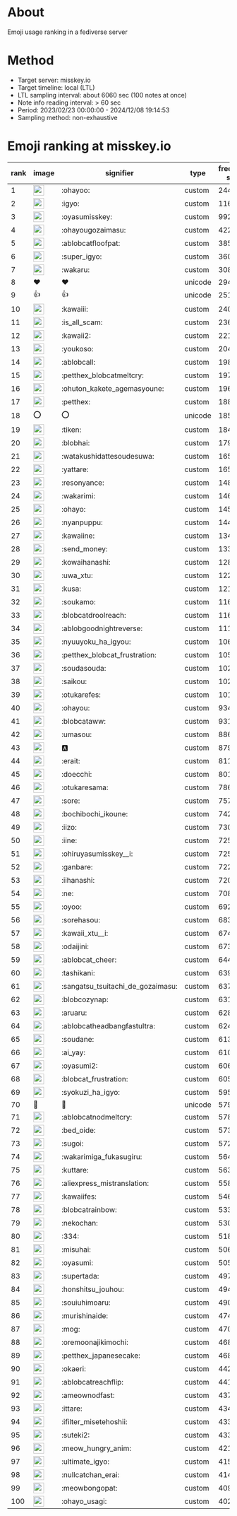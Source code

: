 # About
Emoji usage ranking in a fediverse server

# Method
- Target server: misskey.io
- Target timeline: local (LTL)
- LTL sampling interval: about 6060 sec (100 notes at once)
- Note info reading interval: > 60 sec
- Period: 2023/02/23 00:00:00 - 2024/12/08 19:14:53 
- Sampling method: non-exhaustive

# Emoji ranking at misskey.io

|rank|image|signifier|type|frequency score|
|----|----|----|----|----|
|1|<img height="24" src="https://misskey.io/emoji/ohayoo.webp">|:ohayoo:|custom|244964|
|2|<img height="24" src="https://misskey.io/emoji/igyo.webp">|:igyo:|custom|116320|
|3|<img height="24" src="https://misskey.io/emoji/oyasumisskey.webp">|:oyasumisskey:|custom|99241|
|4|<img height="24" src="https://misskey.io/emoji/ohayougozaimasu.webp">|:ohayougozaimasu:|custom|42264|
|5|<img height="24" src="https://misskey.io/emoji/ablobcatfloofpat.webp">|:ablobcatfloofpat:|custom|38524|
|6|<img height="24" src="https://misskey.io/emoji/super_igyo.webp">|:super_igyo:|custom|36093|
|7|<img height="24" src="https://misskey.io/emoji/wakaru.webp">|:wakaru:|custom|30820|
|8|❤|❤|unicode|29438|
|9|👍|👍|unicode|25119|
|10|<img height="24" src="https://misskey.io/emoji/kawaiii.webp">|:kawaiii:|custom|24020|
|11|<img height="24" src="https://misskey.io/emoji/is_all_scam.webp">|:is_all_scam:|custom|23694|
|12|<img height="24" src="https://misskey.io/emoji/kawaii2.webp">|:kawaii2:|custom|22160|
|13|<img height="24" src="https://misskey.io/emoji/youkoso.webp">|:youkoso:|custom|20485|
|14|<img height="24" src="https://misskey.io/emoji/ablobcall.webp">|:ablobcall:|custom|19870|
|15|<img height="24" src="https://misskey.io/emoji/petthex_blobcatmeltcry.webp">|:petthex_blobcatmeltcry:|custom|19750|
|16|<img height="24" src="https://misskey.io/emoji/ohuton_kakete_agemasyoune.webp">|:ohuton_kakete_agemasyoune:|custom|19692|
|17|<img height="24" src="https://misskey.io/emoji/petthex.webp">|:petthex:|custom|18894|
|18|⭕|⭕|unicode|18510|
|19|<img height="24" src="https://misskey.io/emoji/tiken.webp">|:tiken:|custom|18457|
|20|<img height="24" src="https://misskey.io/emoji/blobhai.webp">|:blobhai:|custom|17915|
|21|<img height="24" src="https://misskey.io/emoji/watakushidattesoudesuwa.webp">|:watakushidattesoudesuwa:|custom|16557|
|22|<img height="24" src="https://misskey.io/emoji/yattare.webp">|:yattare:|custom|16549|
|23|<img height="24" src="https://misskey.io/emoji/resonyance.webp">|:resonyance:|custom|14861|
|24|<img height="24" src="https://misskey.io/emoji/wakarimi.webp">|:wakarimi:|custom|14613|
|25|<img height="24" src="https://misskey.io/emoji/ohayo.webp">|:ohayo:|custom|14549|
|26|<img height="24" src="https://misskey.io/emoji/nyanpuppu.webp">|:nyanpuppu:|custom|14453|
|27|<img height="24" src="https://misskey.io/emoji/kawaiine.webp">|:kawaiine:|custom|13437|
|28|<img height="24" src="https://misskey.io/emoji/send_money.webp">|:send_money:|custom|13399|
|29|<img height="24" src="https://misskey.io/emoji/kowaihanashi.webp">|:kowaihanashi:|custom|12807|
|30|<img height="24" src="https://misskey.io/emoji/uwa_xtu.webp">|:uwa_xtu:|custom|12263|
|31|<img height="24" src="https://misskey.io/emoji/kusa.webp">|:kusa:|custom|12110|
|32|<img height="24" src="https://misskey.io/emoji/soukamo.webp">|:soukamo:|custom|11697|
|33|<img height="24" src="https://misskey.io/emoji/blobcatdroolreach.webp">|:blobcatdroolreach:|custom|11668|
|34|<img height="24" src="https://misskey.io/emoji/ablobgoodnightreverse.webp">|:ablobgoodnightreverse:|custom|11157|
|35|<img height="24" src="https://misskey.io/emoji/nyuuyoku_ha_igyou.webp">|:nyuuyoku_ha_igyou:|custom|10642|
|36|<img height="24" src="https://misskey.io/emoji/petthex_blobcat_frustration.webp">|:petthex_blobcat_frustration:|custom|10534|
|37|<img height="24" src="https://misskey.io/emoji/soudasouda.webp">|:soudasouda:|custom|10286|
|38|<img height="24" src="https://misskey.io/emoji/saikou.webp">|:saikou:|custom|10232|
|39|<img height="24" src="https://misskey.io/emoji/otukarefes.webp">|:otukarefes:|custom|10145|
|40|<img height="24" src="https://misskey.io/emoji/ohayou.webp">|:ohayou:|custom|9346|
|41|<img height="24" src="https://misskey.io/emoji/blobcataww.webp">|:blobcataww:|custom|9317|
|42|<img height="24" src="https://misskey.io/emoji/umasou.webp">|:umasou:|custom|8862|
|43|<img height="24" src="https://misskey.io/emoji/a.webp">|:a:|custom|8794|
|44|<img height="24" src="https://misskey.io/emoji/erait.webp">|:erait:|custom|8114|
|45|<img height="24" src="https://misskey.io/emoji/doecchi.webp">|:doecchi:|custom|8011|
|46|<img height="24" src="https://misskey.io/emoji/otukaresama.webp">|:otukaresama:|custom|7861|
|47|<img height="24" src="https://misskey.io/emoji/sore.webp">|:sore:|custom|7574|
|48|<img height="24" src="https://misskey.io/emoji/bochibochi_ikoune.webp">|:bochibochi_ikoune:|custom|7429|
|49|<img height="24" src="https://misskey.io/emoji/iizo.webp">|:iizo:|custom|7309|
|50|<img height="24" src="https://misskey.io/emoji/iine.webp">|:iine:|custom|7256|
|51|<img height="24" src="https://misskey.io/emoji/ohiruyasumisskey__i.webp">|:ohiruyasumisskey__i:|custom|7253|
|52|<img height="24" src="https://misskey.io/emoji/ganbare.webp">|:ganbare:|custom|7228|
|53|<img height="24" src="https://misskey.io/emoji/iihanashi.webp">|:iihanashi:|custom|7200|
|54|<img height="24" src="https://misskey.io/emoji/ne.webp">|:ne:|custom|7084|
|55|<img height="24" src="https://misskey.io/emoji/oyoo.webp">|:oyoo:|custom|6928|
|56|<img height="24" src="https://misskey.io/emoji/sorehasou.webp">|:sorehasou:|custom|6832|
|57|<img height="24" src="https://misskey.io/emoji/kawaii_xtu__i.webp">|:kawaii_xtu__i:|custom|6740|
|58|<img height="24" src="https://misskey.io/emoji/odaijini.webp">|:odaijini:|custom|6731|
|59|<img height="24" src="https://misskey.io/emoji/ablobcat_cheer.webp">|:ablobcat_cheer:|custom|6449|
|60|<img height="24" src="https://misskey.io/emoji/tashikani.webp">|:tashikani:|custom|6395|
|61|<img height="24" src="https://misskey.io/emoji/sangatsu_tsuitachi_de_gozaimasu.webp">|:sangatsu_tsuitachi_de_gozaimasu:|custom|6374|
|62|<img height="24" src="https://misskey.io/emoji/blobcozynap.webp">|:blobcozynap:|custom|6315|
|63|<img height="24" src="https://misskey.io/emoji/aruaru.webp">|:aruaru:|custom|6281|
|64|<img height="24" src="https://misskey.io/emoji/ablobcatheadbangfastultra.webp">|:ablobcatheadbangfastultra:|custom|6247|
|65|<img height="24" src="https://misskey.io/emoji/soudane.webp">|:soudane:|custom|6135|
|66|<img height="24" src="https://misskey.io/emoji/ai_yay.webp">|:ai_yay:|custom|6108|
|67|<img height="24" src="https://misskey.io/emoji/oyasumi2.webp">|:oyasumi2:|custom|6061|
|68|<img height="24" src="https://misskey.io/emoji/blobcat_frustration.webp">|:blobcat_frustration:|custom|6052|
|69|<img height="24" src="https://misskey.io/emoji/syokuzi_ha_igyo.webp">|:syokuzi_ha_igyo:|custom|5958|
|70|🎉|🎉|unicode|5794|
|71|<img height="24" src="https://misskey.io/emoji/ablobcatnodmeltcry.webp">|:ablobcatnodmeltcry:|custom|5786|
|72|<img height="24" src="https://misskey.io/emoji/bed_oide.webp">|:bed_oide:|custom|5738|
|73|<img height="24" src="https://misskey.io/emoji/sugoi.webp">|:sugoi:|custom|5727|
|74|<img height="24" src="https://misskey.io/emoji/wakarimiga_fukasugiru.webp">|:wakarimiga_fukasugiru:|custom|5644|
|75|<img height="24" src="https://misskey.io/emoji/kuttare.webp">|:kuttare:|custom|5638|
|76|<img height="24" src="https://misskey.io/emoji/aliexpress_mistranslation.webp">|:aliexpress_mistranslation:|custom|5585|
|77|<img height="24" src="https://misskey.io/emoji/kawaiifes.webp">|:kawaiifes:|custom|5467|
|78|<img height="24" src="https://misskey.io/emoji/blobcatrainbow.webp">|:blobcatrainbow:|custom|5330|
|79|<img height="24" src="https://misskey.io/emoji/nekochan.webp">|:nekochan:|custom|5304|
|80|<img height="24" src="https://misskey.io/emoji/334.webp">|:334:|custom|5183|
|81|<img height="24" src="https://misskey.io/emoji/misuhai.webp">|:misuhai:|custom|5062|
|82|<img height="24" src="https://misskey.io/emoji/oyasumi.webp">|:oyasumi:|custom|5051|
|83|<img height="24" src="https://misskey.io/emoji/supertada.webp">|:supertada:|custom|4978|
|84|<img height="24" src="https://misskey.io/emoji/honshitsu_jouhou.webp">|:honshitsu_jouhou:|custom|4941|
|85|<img height="24" src="https://misskey.io/emoji/souiuhimoaru.webp">|:souiuhimoaru:|custom|4909|
|86|<img height="24" src="https://misskey.io/emoji/murishinaide.webp">|:murishinaide:|custom|4741|
|87|<img height="24" src="https://misskey.io/emoji/mog.webp">|:mog:|custom|4701|
|88|<img height="24" src="https://misskey.io/emoji/oremoonajikimochi.webp">|:oremoonajikimochi:|custom|4686|
|89|<img height="24" src="https://misskey.io/emoji/petthex_japanesecake.webp">|:petthex_japanesecake:|custom|4682|
|90|<img height="24" src="https://misskey.io/emoji/okaeri.webp">|:okaeri:|custom|4422|
|91|<img height="24" src="https://misskey.io/emoji/ablobcatreachflip.webp">|:ablobcatreachflip:|custom|4410|
|92|<img height="24" src="https://misskey.io/emoji/ameownodfast.webp">|:ameownodfast:|custom|4372|
|93|<img height="24" src="https://misskey.io/emoji/ittare.webp">|:ittare:|custom|4348|
|94|<img height="24" src="https://misskey.io/emoji/ifilter_misetehoshii.webp">|:ifilter_misetehoshii:|custom|4335|
|95|<img height="24" src="https://misskey.io/emoji/suteki2.webp">|:suteki2:|custom|4331|
|96|<img height="24" src="https://misskey.io/emoji/meow_hungry_anim.webp">|:meow_hungry_anim:|custom|4218|
|97|<img height="24" src="https://misskey.io/emoji/ultimate_igyo.webp">|:ultimate_igyo:|custom|4155|
|98|<img height="24" src="https://misskey.io/emoji/nullcatchan_erai.webp">|:nullcatchan_erai:|custom|4146|
|99|<img height="24" src="https://misskey.io/emoji/meowbongopat.webp">|:meowbongopat:|custom|4093|
|100|<img height="24" src="https://misskey.io/emoji/ohayo_usagi.webp">|:ohayo_usagi:|custom|4027|
